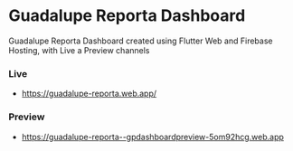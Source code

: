 # Guadalupe Reporta Dashboard
Guadalupe Reporta Dashboard created using Flutter Web and Firebase Hosting, with Live a Preview channels

### Live
* https://guadalupe-reporta.web.app/

### Preview
* https://guadalupe-reporta--gpdashboardpreview-5om92hcg.web.app
